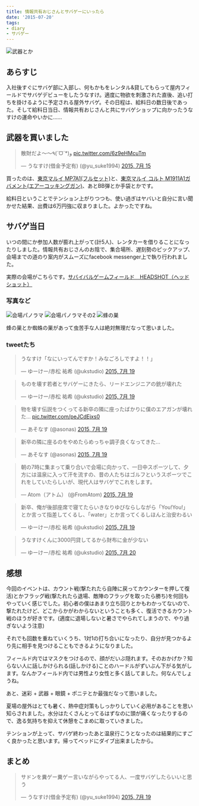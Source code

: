 ```yaml
---
title: 情報共有おじさんとサバゲーにいったら
date: '2015-07-20'
tags:
- diary
- サバゲー
---
```


![武器とか](survival-game-with-info-sharing-uncle-01.jpg)

## あらすじ

入社後すぐにサバゲ部に入部し、何もかもをレンタル&貸してもらって屋内フィールドでサバゲデビューをしたうなすけ。適度に物欲を刺激された直後、追い打ちを掛けるように予定される屋外サバゲ。その日程は、給料日の数日後であった。そして給料日当日、情報共有おじさんと共にサバゲショップに向かったうなすけの運命やいかに……

## 武器を買いました
<blockquote class="twitter-tweet" lang="ja"><p lang="ja" dir="ltr">散財だよ〜〜٩(ˊᗜˋ*)و <a href="http://t.co/6z9eHMcuTm">pic.twitter.com/6z9eHMcuTm</a></p>&mdash; うなすけ(借金予定有) (@yu_suke1994) <a href="https://twitter.com/yu_suke1994/status/621321140888145921">2015, 7月 15</a></blockquote>
<script async src="//platform.twitter.com/widgets.js" charset="utf-8"></script>

買ったのは、<a href="http://www.tokyo-marui.co.jp/products/electric/compact/195">東京マルイ MP7A1(フルセット)</a>と、<a href="http://www.tokyo-marui.co.jp/products/aircocking/handgun18/342">東京マルイ コルト M1911A1ガバメント(エアーコッキングガン)</a>、あとBB弾とか手袋とかです。

給料日ということでテンション上がりつつも、使い過ぎはヤバいと自分に言い聞かせた結果、出費は6万円強に収まりました。よかったですね。


## サバゲ当日

いつの間にか参加人数が膨れ上がって(計5人)、レンタカーを借りることになったりしました。情報共有おじさんのお陰で、集合場所、遅刻勢のピックアップ、会場までの道のり案内がスムーズにfacebook messenger上で執り行われました。


実際の会場がこちらです。[サバイバルゲームフィールド　HEADSHOT（ヘッドショット）](http://head-shot.jp/)

### 写真など
![会場パノラマ](survival-game-with-info-sharing-uncle-02.jpg)
![会場パノラマその2](survival-game-with-info-sharing-uncle-03)
![蜂の巣](survival-game-with-info-sharing-uncle-04.jpg)

蜂の巣とか蜘蛛の巣があって虫苦手な人は絶対無理だなって思いました。

### tweetたち
<blockquote class="twitter-tweet" lang="ja"><p lang="ja" dir="ltr">うなすけ「なにいってんですか！みなごろしですよ！！」</p>&mdash; ゆーけー/赤松 祐希 (@ukstudio) <a href="https://twitter.com/ukstudio/status/622592545336365056">2015, 7月 19</a></blockquote>
<script async src="//platform.twitter.com/widgets.js" charset="utf-8"></script>

<blockquote class="twitter-tweet" lang="ja"><p lang="ja" dir="ltr">ものを壊す若者とサバゲーにきたら、リードエンジニアの銃が壊れた</p>&mdash; ゆーけー/赤松 祐希 (@ukstudio) <a href="https://twitter.com/ukstudio/status/622593599784378368">2015, 7月 19</a></blockquote>
<script async src="//platform.twitter.com/widgets.js" charset="utf-8"></script>

<blockquote class="twitter-tweet" lang="ja"><p lang="ja" dir="ltr">物を壊す伝説をつくってる新卒の隣に座ったばかりに僕のエアガンが壊れた... <a href="http://t.co/peJCdEjxs0">pic.twitter.com/peJCdEjxs0</a></p>&mdash; あそなす (@asonas) <a href="https://twitter.com/asonas/status/622604719186276352">2015, 7月 19</a></blockquote>
<script async src="//platform.twitter.com/widgets.js" charset="utf-8"></script>

<blockquote class="twitter-tweet" lang="ja"><p lang="ja" dir="ltr">新卒の隣に座るのをやめたらめっちゃ調子良くなってきた...</p>&mdash; あそなす (@asonas) <a href="https://twitter.com/asonas/status/622609541008494593">2015, 7月 19</a></blockquote>
<script async src="//platform.twitter.com/widgets.js" charset="utf-8"></script>

<blockquote class="twitter-tweet" lang="ja"><p lang="ja" dir="ltr">朝の7時に集まって乗り合いで会場に向かって、一日中スポーツして、夕方には温泉に入って汗を流すの、昔の人たちはゴルフというスポーツでこれをしていたらしいが、現代人はサバゲでこれをします。</p>&mdash; Atom（アトム） (@FromAtom) <a href="https://twitter.com/FromAtom/status/622705905478430720">2015, 7月 19</a></blockquote>
<script async src="//platform.twitter.com/widgets.js" charset="utf-8"></script>

<blockquote class="twitter-tweet" lang="ja"><p lang="ja" dir="ltr">新卒、俺が後部座席で寝てたらいきなりゆびならしながら「You!You!」とか言って指差してくるし、「water」とか言ってくるしほんと治安わるい</p>&mdash; ゆーけー/赤松 祐希 (@ukstudio) <a href="https://twitter.com/ukstudio/status/622744692048859137">2015, 7月 19</a></blockquote>
<script async src="//platform.twitter.com/widgets.js" charset="utf-8"></script>

<blockquote class="twitter-tweet" lang="ja"><p lang="ja" dir="ltr">うなすけくんに3000円貸してるから財布に金が少ない</p>&mdash; ゆーけー/赤松 祐希 (@ukstudio) <a href="https://twitter.com/ukstudio/status/622921181381824512">2015, 7月 20</a></blockquote>
<script async src="//platform.twitter.com/widgets.js" charset="utf-8"></script>


## 感想

今回のイベントは、カウント戦(撃たれたら自陣に戻ってカウンターを押して復活)とかフラッグ戦(撃たれたら退場、敵陣のフラッグを取ったら勝ち)を何回もやっていく感じでした。初心者の僕はあまり立ち回りとかもわかってないので、撃たれたけど、どこからかがわからないということも多く、復活できるカウント戦のほうが好きです。(適度に退場しないと暑さでやられてしまうので、やり過ぎないよう注意)


それでも回数を重ねていくうち、1対1の打ち合いになったり、自分が見つかるより先に相手を見つけることもできるようになりました。


フィールド内ではマスクをつけるので、顔がだいぶ隠れます。そのおかげか？知らない人に話しかけられる(話しかける)ことのハードルがずいぶん下がる気がします。なんかフィールド内では男性より女性と多く話してました。何なんでしょうね。


あと、迷彩 + 武器 + 眼鏡 + ポニテとか最強だなって思いました。


夏場の屋外はとても暑く、熱中症対策もしっかりしていく必用があることを思い知らされました。水分はたくさんとってるはずなのに頭が痛くなったりするので、逸る気持ちを抑えて休憩をこまめに取っていきました。


テンションが上って、サバゲ終わったあと温泉行こうとなったのは結果的にすごく良かったと思います。帰ってベッドにダイブ出来ましたから。


## まとめ
<blockquote class="twitter-tweet" lang="ja"><p lang="ja" dir="ltr">サドンを糞ゲー糞ゲー言いながらやってる人、一度サバゲしたらいいと思う</p>&mdash; うなすけ(借金予定有) (@yu_suke1994) <a href="https://twitter.com/yu_suke1994/status/622620586229919744">2015, 7月 19</a></blockquote>
<script async src="//platform.twitter.com/widgets.js" charset="utf-8"></script>
